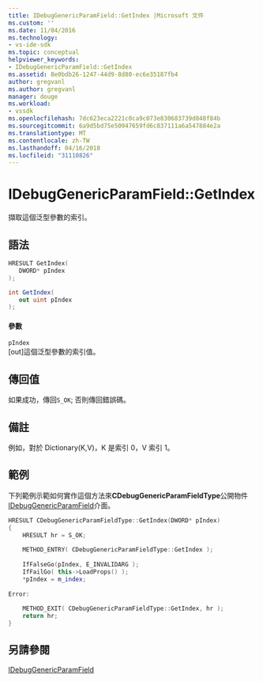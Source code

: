 ```yaml
---
title: IDebugGenericParamField::GetIndex |Microsoft 文件
ms.custom: ''
ms.date: 11/04/2016
ms.technology:
- vs-ide-sdk
ms.topic: conceptual
helpviewer_keywords:
- IDebugGenericParamField::GetIndex
ms.assetid: 8e0bdb26-1247-44d9-8d80-ec6e35187fb4
author: gregvanl
ms.author: gregvanl
manager: douge
ms.workload:
- vssdk
ms.openlocfilehash: 7dc623eca2221c0ca9c073e830683739d048f84b
ms.sourcegitcommit: 6a9d5bd75e50947659fd6c837111a6a547884e2a
ms.translationtype: MT
ms.contentlocale: zh-TW
ms.lasthandoff: 04/16/2018
ms.locfileid: "31110826"
---
```

# <a name="idebuggenericparamfieldgetindex"></a>IDebugGenericParamField::GetIndex
擷取這個泛型參數的索引。  
  
## <a name="syntax"></a>語法  
  
```cpp  
HRESULT GetIndex(  
   DWORD* pIndex  
);  
```  
  
```csharp  
int GetIndex(  
   out uint pIndex  
);  
```  
  
#### <a name="parameters"></a>參數  
 `pIndex`  
 [out]這個泛型參數的索引值。  
  
## <a name="return-value"></a>傳回值  
 如果成功，傳回`S_OK`; 否則傳回錯誤碼。  
  
## <a name="remarks"></a>備註  
 例如，對於 Dictionary(K,V)，K 是索引 0，V 索引 1。  
  
## <a name="example"></a>範例  
 下列範例示範如何實作這個方法來**CDebugGenericParamFieldType**公開物件[IDebugGenericParamField](../../../extensibility/debugger/reference/idebuggenericparamfield.md)介面。  
  
```cpp  
HRESULT CDebugGenericParamFieldType::GetIndex(DWORD* pIndex)  
{  
    HRESULT hr = S_OK;  
  
    METHOD_ENTRY( CDebugGenericParamFieldType::GetIndex );  
  
    IfFalseGo(pIndex, E_INVALIDARG );  
    IfFailGo( this->LoadProps() );  
    *pIndex = m_index;  
  
Error:  
  
    METHOD_EXIT( CDebugGenericParamFieldType::GetIndex, hr );  
    return hr;  
}  
```  
  
## <a name="see-also"></a>另請參閱  
 [IDebugGenericParamField](../../../extensibility/debugger/reference/idebuggenericparamfield.md)